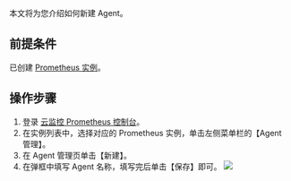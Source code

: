 本文将为您介绍如何新建 Agent。

## 前提条件

已创建 [ Prometheus 实例](https://cloud.tencent.com/document/product/248/48690)。

## 操作步骤

1. 登录 [云监控 Prometheus 控制台](https://console.cloud.tencent.com/monitor/prometheus)。
2. 在实例列表中，选择对应的 Prometheus 实例，单击左侧菜单栏的【Agent 管理】。
3. 在 Agent 管理页单击【新建】。
4. 在弹框中填写 Agent 名称，填写完后单击【保存】即可。
   ![](https://main.qcloudimg.com/raw/263b24b0bc3273952b494610e8f4b0f4.png)
